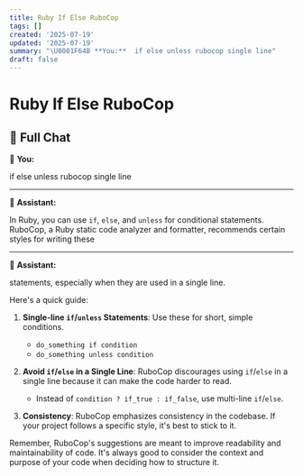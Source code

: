 ```yaml
---
title: Ruby If Else RuboCop
tags: []
created: '2025-07-19'
updated: '2025-07-19'
summary: "\U0001F64B **You:**  if else unless rubocop single line"
draft: false
---
```


# Ruby If Else RuboCop

## 🧠 Full Chat

🙋 **You:**

if else unless rubocop single line

---

🤖 **Assistant:**

In Ruby, you can use `if`, `else`, and `unless` for conditional statements. RuboCop, a Ruby static code analyzer and formatter, recommends certain styles for writing these

---

🤖 **Assistant:**

statements, especially when they are used in a single line.

Here's a quick guide:

1. **Single-line `if`/`unless` Statements**: Use these for short, simple conditions.
   - `do_something if condition`
   - `do_something unless condition`

2. **Avoid `if`/`else` in a Single Line**: RuboCop discourages using `if`/`else` in a single line because it can make the code harder to read.
   - Instead of `condition ? if_true : if_false`, use multi-line `if`/`else`.

3. **Consistency**: RuboCop emphasizes consistency in the codebase. If your project follows a specific style, it's best to stick to it.

Remember, RuboCop's suggestions are meant to improve readability and maintainability of code. It's always good to consider the context and purpose of your code when deciding how to structure it.